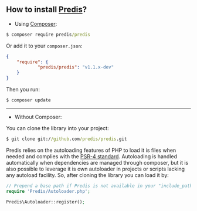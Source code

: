 ## How to install [Predis](https://github.com/predis/predis)?

* Using [Composer](http://packagist.org/about-composer):
```cmd
$ composer require predis/predis
```

Or add it to your `composer.json`:
```json
{
    "require": {
            "predis/predis": "v1.1.x-dev"
    }
}
```

Then you run:
```cmd
$ composer update
```

----------

* Without Composer:

You can clone the library into your project:
```cmd
$ git clone git://github.com/predis/predis.git
```

Predis relies on the autoloading features of PHP to load it is files when needed and complies with the [PSR-4 standard](https://github.com/php-fig/fig-standards/blob/master/accepted/PSR-4-autoloader.md).
Autoloading is handled automatically when dependencies are managed through composer, but it is also possible to leverage it is own autoloader in
projects or scripts lacking any autoload facility.
So, after cloning the library you can load it by:
```php
// Prepend a base path if Predis is not available in your "include_path".
require 'Predis/Autoloader.php';

Predis\Autoloader::register();
```